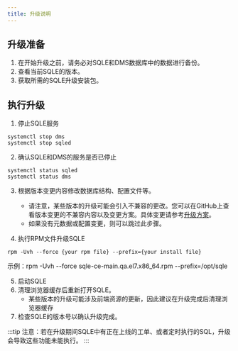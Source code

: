 ```yaml
---
title: 升级说明
---
```


## 升级准备

1. 在开始升级之前，请务必对SQLE和DMS数据库中的数据进行备份。
2. 查看当前SQLE的版本。
3. 获取所需的SQLE升级安装包。
   
## 执行升级   
1. 停止SQLE服务

```
systemctl stop dms
systemctl stop sqled
```

2. 确认SQLE和DMS的服务是否已停止
```
systemctl status sqled
systemctl status dms
```

3. 根据版本变更内容修改数据库结构、配置文件等。
   
   * 请注意，某些版本的升级可能会引入不兼容的更改。您可以在GitHub上查看版本变更的不兼容内容以及变更方案。具体变更请参考[升级方案](https://github.com/actiontech/sqle/discussions/categories/upgrade)。
   * 如果没有元数据或配置变更，则可以跳过此步骤。

4. 执行RPM文件升级SQLE
```
rpm -Uvh --force {your rpm file} --prefix={your install file}
```
示例：rpm -Uvh --force sqle-ce-main.qa.el7.x86_64.rpm --prefix=/opt/sqle

5. 启动SQLE
6. 清理浏览器缓存后重新打开SQLE。
    * 某些版本的升级可能涉及前端资源的更新，因此建议在升级完成后清理浏览器缓存
7. 检查SQLE的版本号以确认升级完成。


:::tip
注意：若在升级期间SQLE中有正在上线的工单、或者定时执行的SQL，升级会导致这些功能未能执行。
:::